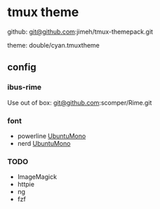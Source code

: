 # tmux theme

github: git@github.com:jimeh/tmux-themepack.git

theme: double/cyan.tmuxtheme

## config

### ibus-rime

Use out of box: git@github.com:scomper/Rime.git

### font

- powerline [UbuntuMono](https://github.com/powerline/fonts/blob/master/UbuntuMono/README.rst)
- nerd [UbuntuMono](ttps://github.com/ryanoasis/nerd-fonts/blob/master/patched-fonts/UbuntuMono/readme.md)

### TODO

- ImageMagick
- httpie
- ng
- fzf